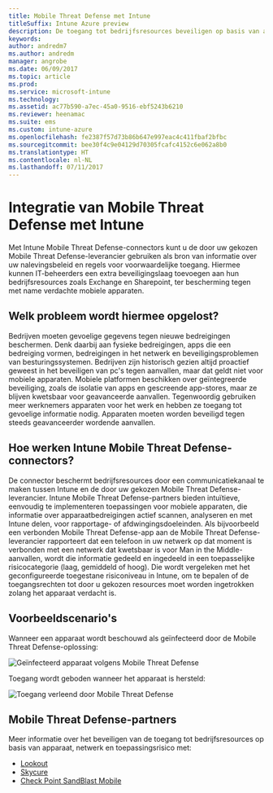 ```yaml
---
title: Mobile Threat Defense met Intune
titleSuffix: Intune Azure preview
description: De toegang tot bedrijfsresources beveiligen op basis van apparaatrisico
keywords: 
author: andredm7
ms.author: andredm
manager: angrobe
ms.date: 06/09/2017
ms.topic: article
ms.prod: 
ms.service: microsoft-intune
ms.technology: 
ms.assetid: ac77b590-a7ec-45a0-9516-ebf5243b6210
ms.reviewer: heenamac
ms.suite: ems
ms.custom: intune-azure
ms.openlocfilehash: fe2387f57d73b86b647e997eac4c411fbaf2bfbc
ms.sourcegitcommit: bee30f4c9e04129d70305fcafc4152c6e062a8b0
ms.translationtype: HT
ms.contentlocale: nl-NL
ms.lasthandoff: 07/11/2017
---
```

# <a name="mobile-threat-defense-integration-with-intune"></a>Integratie van Mobile Threat Defense met Intune


Met Intune Mobile Threat Defense-connectors kunt u de door uw gekozen Mobile Threat Defense-leverancier gebruiken als bron van informatie over uw nalevingsbeleid en regels voor voorwaardelijke toegang. Hiermee kunnen IT-beheerders een extra beveiligingslaag toevoegen aan hun bedrijfsresources zoals Exchange en Sharepoint, ter bescherming tegen met name verdachte mobiele apparaten.

## <a name="what-problem-does-this-solve"></a>Welk probleem wordt hiermee opgelost?

Bedrijven moeten gevoelige gegevens tegen nieuwe bedreigingen beschermen. Denk daarbij aan fysieke bedreigingen, apps die een bedreiging vormen, bedreigingen in het netwerk en beveiligingsproblemen van besturingssystemen.
Bedrijven zijn historisch gezien altijd proactief geweest in het beveiligen van pc's tegen aanvallen, maar dat geldt niet voor mobiele apparaten. Mobiele platformen beschikken over geïntegreerde beveiliging, zoals de isolatie van apps en gescreende app-stores, maar ze blijven kwetsbaar voor geavanceerde aanvallen. Tegenwoordig gebruiken meer werknemers apparaten voor het werk en hebben ze toegang tot gevoelige informatie nodig. Apparaten moeten worden beveiligd tegen steeds geavanceerder wordende aanvallen.

## <a name="how-the-intune-mobile-threat-defense-connectors-work"></a>Hoe werken Intune Mobile Threat Defense-connectors?

De connector beschermt bedrijfsresources door een communicatiekanaal te maken tussen Intune en de door uw gekozen Mobile Threat Defense-leverancier. Intune Mobile Threat Defense-partners bieden intuïtieve, eenvoudig te implementeren toepassingen voor mobiele apparaten, die informatie over apparaatbedreigingen actief scannen, analyseren en met Intune delen, voor rapportage- of afdwingingsdoeleinden. Als bijvoorbeeld een verbonden Mobile Threat Defense-app aan de Mobile Threat Defense-leverancier rapporteert dat een telefoon in uw netwerk op dat moment is verbonden met een netwerk dat kwetsbaar is voor Man in the Middle-aanvallen, wordt die informatie gedeeld en ingedeeld in een toepasselijke risicocategorie (laag, gemiddeld of hoog). Die wordt vergeleken met het geconfigureerde toegestane risiconiveau in Intune, om te bepalen of de toegangsrechten tot door u gekozen resources moet worden ingetrokken zolang het apparaat verdacht is.

## <a name="sample-scenarios"></a>Voorbeeldscenario's

Wanneer een apparaat wordt beschouwd als geïnfecteerd door de Mobile Threat Defense-oplossing:

![Geïnfecteerd apparaat volgens Mobile Threat Defense](./media/MTD-image-1.png)

Toegang wordt geboden wanneer het apparaat is hersteld:

![Toegang verleend door Mobile Threat Defense](./media/MTD-image-2.png)

## <a name="mobile-threat-defense-partners"></a>Mobile Threat Defense-partners

Meer informatie over het beveiligen van de toegang tot bedrijfsresources op basis van apparaat, netwerk en toepassingsrisico met:

- [Lookout](lookout-mobile-threat-defense-connector.md)
- [Skycure](skycure-mobile-threat-defense-connector.md)
- [Check Point SandBlast Mobile](checkpoint-sandblast-mobile-mobile-threat-defense-connector.md)